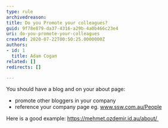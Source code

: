 ```yaml
---
type: rule
archivedreason: 
title: Do you Promote your colleagues?
guid: 9f78e879-da37-4316-a29b-4a0b466c23e4
uri: do-you-promote-your-colleagues
created: 2020-07-22T00:50:25.0000000Z
authors:
- id: 1
  title: Adam Cogan
related: []
redirects: []

---
```


You should have a blog and on your about page:

* promote other bloggers in your company
* reference your company page eg. www.ssw.com.au/People


Here is a good example: https://mehmet.ozdemir.id.au/about/ 


<!--endintro-->
